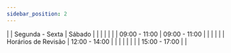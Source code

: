 ```yaml
---
sidebar_position: 2
---
```


|                     | Segunda - Sexta |      Sábado     |
|                     |                 |                 |
|                     |   09:00 - 11:00 |   09:00 - 11:00 |
|                     |                 |                 |
| Horários de Revisão |   12:00 - 14:00 |                 |
|                     |                 |                 |
|                     |   15:00 - 17:00 |                 |